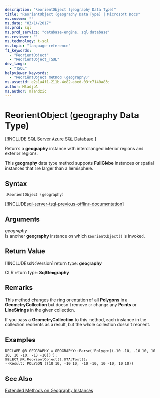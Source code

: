 ```yaml
---
description: "ReorientObject (geography Data Type)"
title: "ReorientObject (geography Data Type) | Microsoft Docs"
ms.custom: ""
ms.date: "03/14/2017"
ms.prod: sql
ms.prod_service: "database-engine, sql-database"
ms.reviewer: ""
ms.technology: t-sql
ms.topic: "language-reference"
f1_keywords: 
  - "ReorientObject"
  - "ReorientObject_TSQL"
dev_langs: 
  - "TSQL"
helpviewer_keywords: 
  - "ReorientObject method (geography)"
ms.assetid: e2a1a4f1-211b-4e82-abed-03fc7140a83c
author: MladjoA
ms.author: mlandzic 
---
```

# ReorientObject (geography Data Type)
[!INCLUDE [SQL Server Azure SQL Database ](../../includes/applies-to-version/sql-asdb.md)]

Returns a **geography** instance with interchanged interior regions and exterior regions.  
  
This **geography** data type method supports **FullGlobe** instances or spatial instances that are larger than a hemisphere.  
  
## Syntax  
  
```syntaxsql
.ReorientObject (geography)  
```  
  
[!INCLUDE[sql-server-tsql-previous-offline-documentation](../../includes/sql-server-tsql-previous-offline-documentation.md)]

## Arguments
_geography_  
Is another **geography** instance on which `ReorientObject()` is invoked.  
  
## Return Value  
[!INCLUDE[ssNoVersion](../../includes/ssnoversion-md.md)] return type: **geography**  
  
CLR return type: **SqlGeography**  
  
## Remarks  
This method changes the ring orientation of all **Polygons** in a **GeometryCollection** but doesn't remove or change any **Points** or **LineStrings** in the given collection.  
  
If you pass a **GeometryCollection** to this method, each instance in the collection reorients as a result, but the whole collection doesn't reorient.  
  
## Examples  
  
```  
DECLARE @R GEOGRAPHY = GEOGRAPHY::Parse('Polygon((-10 -10, -10 10, 10 10, 10 -10, -10 -10))');  
SELECT @R.ReorientObject().STAsText();  
--Result: POLYGON ((10 10, -10 10, -10 -10, 10 -10, 10 10))  
```  
  
## See Also  
[Extended Methods on Geography Instances](../../t-sql/spatial-geography/extended-methods-on-geography-instances.md)  
  
